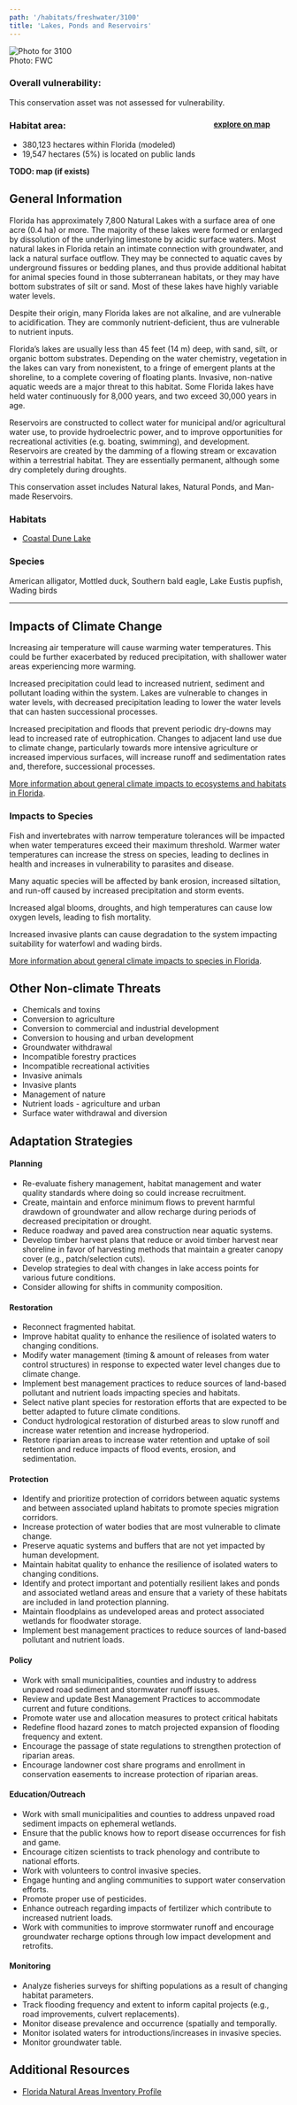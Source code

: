 ```yaml
---
path: '/habitats/freshwater/3100'
title: 'Lakes, Ponds and Reservoirs'
---
```


<content-header icon="lakes_ponds_reservoirs" title="Lakes, Ponds and Reservoirs"></content-header>

<div id="TopSection">

<div class="header-photo"><img src="3100.jpg" alt="Photo for 3100"/>
<figcaption>Photo: FWC</figcaption></div>

<div>

### Overall vulnerability:

This conservation asset was not assessed for vulnerability.

<h3>Habitat area: 
<a href="/habitats/freshwater/3100/map" style="float:right;font-size:smaller;margin-right: 2rem;">
<fa-icon name="map"></fa-icon>
explore on map
</a>
</h3>

-   380,123 hectares within Florida (modeled)
-   19,547 hectares (5%) is located on public lands

</div>
</div>

**TODO: map (if exists)**

## General Information

Florida has approximately 7,800 Natural Lakes with a surface area of one acre (0.4 ha) or more. The majority of these lakes were formed or enlarged by dissolution of the underlying limestone by acidic surface waters. Most natural lakes in Florida retain an intimate connection with groundwater, and lack a natural surface outflow. They may be connected to aquatic caves by underground fissures or bedding planes, and thus provide additional habitat for animal species found in those subterranean habitats, or they may have bottom substrates of silt or sand. Most of these lakes have highly variable water levels. 

Despite their origin, many Florida lakes are not alkaline, and are vulnerable to acidification. They are commonly nutrient-deficient, thus are vulnerable to nutrient inputs.  

Florida’s lakes are usually less than 45 feet (14 m) deep, with sand, silt, or organic bottom substrates. Depending on the water chemistry, vegetation in the lakes can vary from nonexistent, to a fringe of emergent plants at the shoreline, to a complete covering of floating plants.  Invasive, non-native aquatic weeds are a major threat to this habitat. Some Florida lakes have held water continuously for 8,000 years, and two exceed 30,000 years in age.  

Reservoirs are constructed to collect water for municipal and/or agricultural water use, to provide hydroelectric power, and to improve opportunities for recreational activities (e.g. boating, swimming), and development. Reservoirs are created by the damming of a flowing stream or excavation within a terrestrial habitat. They are essentially permanent, although some dry completely during droughts.

This conservation asset includes Natural lakes, Natural Ponds, and Man-made Reservoirs.

### Habitats

- [Coastal Dune Lake](/habitats//habitats/freshwater/3112)



### Species

American alligator, Mottled duck, Southern bald eagle, Lake Eustis pupfish,  Wading birds

<hr />

## Impacts of Climate Change

Increasing air temperature will cause warming water temperatures.  This could be further exacerbated by reduced precipitation, with shallower water areas experiencing more warming.  

Increased precipitation could lead to increased nutrient, sediment and pollutant loading within the system. Lakes are vulnerable to changes in water levels, with decreased precipitation leading to lower the water levels that can hasten successional processes.  

Increased precipitation and floods that prevent periodic dry-downs may lead to increased rate of eutrophication. Changes to adjacent land use due to climate change, particularly towards more intensive agriculture or increased impervious surfaces, will increase runoff and sedimentation rates and, therefore, successional processes.



[More information about general climate impacts to ecosystems and habitats in Florida](/impacts/habitats).

### Impacts to Species

Fish and invertebrates with narrow temperature tolerances will be impacted when water temperatures exceed their maximum threshold.  Warmer water temperatures can increase the stress on species, leading to declines in health and increases in vulnerability to parasites and disease. 

Many aquatic species will be affected by bank erosion, increased siltation, and run-off caused by increased precipitation and storm events.  

Increased algal blooms, droughts, and high temperatures can cause low oxygen levels, leading to fish mortality.  

Increased invasive plants can cause degradation to the system impacting suitability for waterfowl and wading birds.

[More information about general climate impacts to species in Florida](/impacts/species).

## Other Non-climate Threats

-	Chemicals and toxins
-	Conversion to agriculture
-	Conversion to commercial and industrial development
-	Conversion to housing and urban development
-	Groundwater withdrawal
-	Incompatible forestry practices
-	Incompatible recreational activities
-	Invasive animals
-	Invasive plants
-	Management of nature
-	Nutrient loads - agriculture and urban
-	Surface water withdrawal and diversion


## Adaptation Strategies

#### Planning

- Re-evaluate fishery management, habitat management and water quality standards where doing so could increase recruitment.
- Create, maintain and enforce minimum flows to prevent harmful drawdown of groundwater and allow recharge during periods of decreased precipitation or drought.
- Reduce roadway and paved area construction near aquatic systems.
- Develop timber harvest plans that reduce or avoid timber harvest near shoreline in favor of harvesting methods that maintain a greater canopy cover (e.g., patch/selection cuts).
- Develop strategies to deal with changes in lake access points for various future conditions.
- Consider allowing for shifts in community composition.


#### Restoration

- Reconnect fragmented habitat.
- Improve habitat quality to enhance the resilience of isolated waters to changing conditions.
- Modify water management (timing & amount of releases from water control structures) in response to expected water level changes due to climate change.
- Implement best management practices to reduce sources of land-based pollutant and nutrient loads impacting species and habitats.
- Select native plant species for restoration efforts that are expected to be better adapted to future climate conditions.
- Conduct hydrological restoration of disturbed areas to slow runoff and increase water retention and increase hydroperiod.
- Restore riparian areas to increase water retention and uptake of soil retention and reduce impacts of flood events, erosion, and sedimentation.


#### Protection

- Identify and prioritize protection of corridors between aquatic systems and between associated upland habitats to promote species migration corridors.
- Increase protection of water bodies that are most vulnerable to climate change.
- Preserve aquatic systems and buffers that are not yet impacted by human development.
- Maintain habitat quality to enhance the resilience of isolated waters to changing conditions.
- Identify and protect important and potentially resilient lakes and ponds and associated wetland areas and ensure that a variety of these habitats are included in land protection planning.
- Maintain floodplains as undeveloped areas and protect associated wetlands for floodwater storage.
- Implement best management practices to reduce sources of land-based pollutant and nutrient loads.


#### Policy

- Work with small municipalities, counties and industry to address unpaved road sediment and stormwater runoff issues.
- Review and update Best Management Practices to accommodate current and future conditions.
- Promote water use and allocation measures to protect critical habitats
- Redefine flood hazard zones to match projected expansion of flooding frequency and extent.
- Encourage the passage of state regulations to strengthen protection of riparian areas.
- Encourage landowner cost share programs and enrollment in conservation easements to increase protection of riparian areas.


#### Education/Outreach

- Work with small municipalities and counties to address unpaved road sediment impacts on ephemeral wetlands.
- Ensure that the public knows how to report disease occurrences for fish and game.
- Encourage citizen scientists to track phenology and contribute to national efforts.
- Work with volunteers to control invasive species.
- Engage hunting and angling communities to support water conservation efforts.
- Promote proper use of pesticides.
- Enhance outreach regarding impacts of fertilizer which contribute to increased nutrient loads.
- Work with communities to improve stormwater runoff and encourage groundwater recharge options through low impact development and retrofits.


#### Monitoring

- Analyze fisheries surveys for shifting populations as a result of changing habitat parameters.
- Track flooding frequency and extent to inform capital projects (e.g., road improvements, culvert replacements).
- Monitor disease prevalence and occurrence (spatially and temporally.
- Monitor isolated waters for introductions/increases in invasive species.
- Monitor groundwater table.




## Additional Resources

 - [Florida Natural Areas Inventory Profile](http://www.fnai.org/PDF/NC/Lacustrine.pdf)
